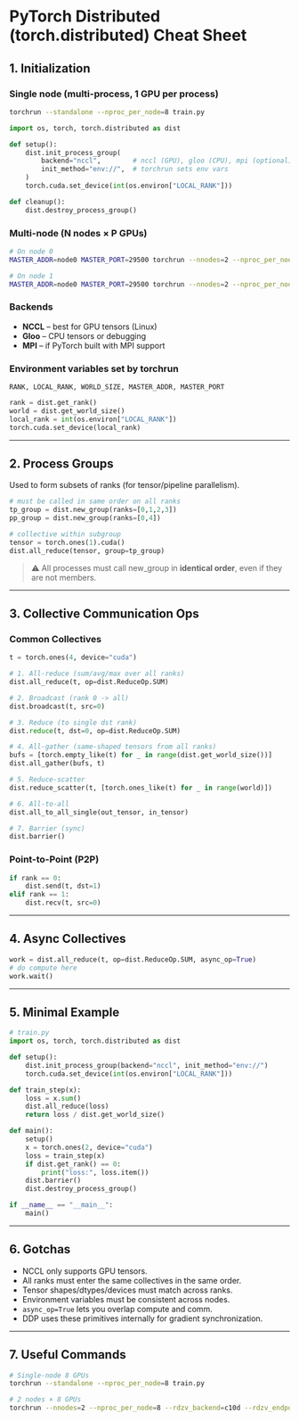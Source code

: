 # PyTorch Distributed (torch.distributed) Cheat Sheet

## 1. Initialization

### Single node (multi-process, 1 GPU per process)

```bash
torchrun --standalone --nproc_per_node=8 train.py
```

```python
import os, torch, torch.distributed as dist

def setup():
    dist.init_process_group(
        backend="nccl",        # nccl (GPU), gloo (CPU), mpi (optional)
        init_method="env://",  # torchrun sets env vars
    )
    torch.cuda.set_device(int(os.environ["LOCAL_RANK"]))

def cleanup():
    dist.destroy_process_group()
```

### Multi-node (N nodes × P GPUs)

```bash
# On node 0
MASTER_ADDR=node0 MASTER_PORT=29500 torchrun --nnodes=2 --nproc_per_node=8 --rdzv_backend=c10d --rdzv_endpoint=node0:29500 train.py

# On node 1
MASTER_ADDR=node0 MASTER_PORT=29500 torchrun --nnodes=2 --nproc_per_node=8 --rdzv_backend=c10d --rdzv_endpoint=node0:29500 train.py
```

### Backends

- **NCCL** – best for GPU tensors (Linux)
- **Gloo** – CPU tensors or debugging
- **MPI** – if PyTorch built with MPI support

### Environment variables set by torchrun

```
RANK, LOCAL_RANK, WORLD_SIZE, MASTER_ADDR, MASTER_PORT
```

```python
rank = dist.get_rank()
world = dist.get_world_size()
local_rank = int(os.environ["LOCAL_RANK"])
torch.cuda.set_device(local_rank)
```

---

## 2. Process Groups

Used to form subsets of ranks (for tensor/pipeline parallelism).

```python
# must be called in same order on all ranks
tp_group = dist.new_group(ranks=[0,1,2,3])
pp_group = dist.new_group(ranks=[0,4])

# collective within subgroup
tensor = torch.ones(1).cuda()
dist.all_reduce(tensor, group=tp_group)
```

> ⚠️ All processes must call new\_group in **identical order**, even if they are not members.

---

## 3. Collective Communication Ops

### Common Collectives

```python
t = torch.ones(4, device="cuda")

# 1. All-reduce (sum/avg/max over all ranks)
dist.all_reduce(t, op=dist.ReduceOp.SUM)

# 2. Broadcast (rank 0 -> all)
dist.broadcast(t, src=0)

# 3. Reduce (to single dst rank)
dist.reduce(t, dst=0, op=dist.ReduceOp.SUM)

# 4. All-gather (same-shaped tensors from all ranks)
bufs = [torch.empty_like(t) for _ in range(dist.get_world_size())]
dist.all_gather(bufs, t)

# 5. Reduce-scatter
dist.reduce_scatter(t, [torch.ones_like(t) for _ in range(world)])

# 6. All-to-all
dist.all_to_all_single(out_tensor, in_tensor)

# 7. Barrier (sync)
dist.barrier()
```

### Point-to-Point (P2P)

```python
if rank == 0:
    dist.send(t, dst=1)
elif rank == 1:
    dist.recv(t, src=0)
```

---

## 4. Async Collectives

```python
work = dist.all_reduce(t, op=dist.ReduceOp.SUM, async_op=True)
# do compute here
work.wait()
```

---

## 5. Minimal Example

```python
# train.py
import os, torch, torch.distributed as dist

def setup():
    dist.init_process_group(backend="nccl", init_method="env://")
    torch.cuda.set_device(int(os.environ["LOCAL_RANK"]))

def train_step(x):
    loss = x.sum()
    dist.all_reduce(loss)
    return loss / dist.get_world_size()

def main():
    setup()
    x = torch.ones(2, device="cuda")
    loss = train_step(x)
    if dist.get_rank() == 0:
        print("loss:", loss.item())
    dist.barrier()
    dist.destroy_process_group()

if __name__ == "__main__":
    main()
```

---

## 6. Gotchas

- NCCL only supports GPU tensors.
- All ranks must enter the same collectives in the same order.
- Tensor shapes/dtypes/devices must match across ranks.
- Environment variables must be consistent across nodes.
- `async_op=True` lets you overlap compute and comm.
- DDP uses these primitives internally for gradient synchronization.

---

## 7. Useful Commands

```bash
# Single-node 8 GPUs
torchrun --standalone --nproc_per_node=8 train.py

# 2 nodes × 8 GPUs
torchrun --nnodes=2 --nproc_per_node=8 --rdzv_backend=c10d --rdzv_endpoint=node0:29500 train.py
```

